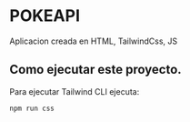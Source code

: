 # POKEAPI

Aplicacion creada en HTML, TailwindCss, JS

## Como ejecutar este proyecto.

Para ejecutar Tailwind CLI ejecuta:

```bash
npm run css
```
